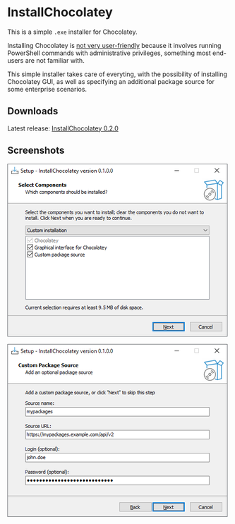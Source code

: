 # InstallChocolatey

This is a simple `.exe` installer for Chocolatey.

Installing Chocolatey is [not very user-friendly](https://chocolatey.org/install) because it
involves running PowerShell commands with administrative privileges, something most end-users
are not familiar with.

This simple installer takes care of everyting, with the possibility of installing Chocolatey
GUI, as well as specifying an additional package source for some enterprise scenarios.

## Downloads

Latest release: [InstallChocolatey 0.2.0](https://github.com/dontnod/install-chocolatey/releases/download/0.2.0/InstallChocolatey-0.2.0.0.exe)

## Screenshots

![Component selection](/resources/screenshot1.png)

![Package source](/resources/screenshot2.png)
